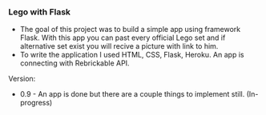 ### Lego with Flask 

- The goal of this project was to build a simple app using framework Flask. With this app you can past every official Lego set and if alternative set exist you will recive a picture with link to him. 
- To write the application I used HTML, CSS, Flask, Heroku. An app is connecting with Rebrickable API.


Version:
* 0.9 - An app is done but there are a couple things to implement still. (In-progress)